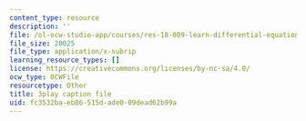 ```yaml
---
content_type: resource
description: ''
file: /ol-ocw-studio-app/courses/res-18-009-learn-differential-equations-up-close-with-gilbert-strang-and-cleve-moler-fall-2015/fc3532baeb86515dade009dead62b99a_xCCeV-glFdM.vtt
file_size: 20025
file_type: application/x-subrip
learning_resource_types: []
license: https://creativecommons.org/licenses/by-nc-sa/4.0/
ocw_type: OCWFile
resourcetype: Other
title: 3play caption file
uid: fc3532ba-eb86-515d-ade0-09dead62b99a
---
```

